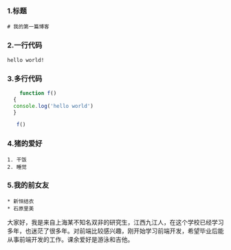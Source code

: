 ### 1.标题
```
# 我的第一篇博客
```

### 2.一行代码
```
hello world!
```

### 3.多行代码
```javascript
    function f()
  {
  console.log('hello world')
  }

   f()
```
    
### 4.猪的爱好
```
1. 干饭
2. 睡觉
```

### 5.我的前女友
```
* 新恒结衣
* 石原里美
```


大家好，我是来自上海某不知名双非的研究生，江西九江人，在这个学校已经学习多年，也迷茫了很多年。对前端比较感兴趣，刚开始学习前端开发，希望毕业后能从事前端开发的工作。课余爱好是游泳和吉他。
